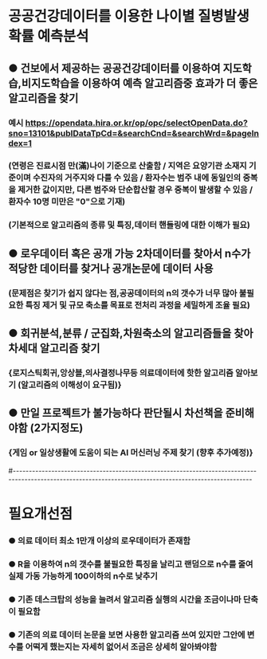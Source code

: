 # 공공건강데이터를 이용한 나이별 질병발생확률 예측분석
## ● 건보에서 제공하는 공공건강데이터를 이용하여 지도학습,비지도학습을 이용하여 예측 알고리즘중 효과가 더 좋은 알고리즘을 찾기 
### 예시 https://opendata.hira.or.kr/op/opc/selectOpenData.do?sno=13101&publDataTpCd=&searchCnd=&searchWrd=&pageIndex=1
### (연령은 진료시점 만(滿)나이 기준으로 산출함 / 지역은 요양기관 소재지 기준이며 수진자의 거주지와 다를 수 있음 / 환자수는 범주 내에 동일인의 중복을 제거한 값이지만, 다른 범주와 단순합산할 경우 중복이 발생할 수 있음 / 환자수 10명 미만은 "0"으로 기재)
### (기본적으로 알고리즘의 종류 및 특징,데이터 핸들링에 대한 이해가 필요)
## ● 로우데이터 혹은 공개 가능 2차데이터를 찾아서 n수가 적당한 데이터를 찾거나 공개논문에 데이터 사용
### (문제점은 찾기가 쉽지 않다는 점,공공데이터의 n의 갯수가 너무 많아 불필요한 특징 제거 및 규모 축소를 목표로 전처리 과정을 세밀하게 조율 필요)
## ● 회귀분석,분류 / 군집화,차원축소의 알고리즘들을 찾아 차세대 알고리즘 찾기
### {로지스틱회귀,앙상블,의사결정나무등 의료데이터에 핫한 알고리즘 알아보기 (알고리즘의 이해성이 요구됨)}
## ● 만일 프로젝트가 불가능하다 판단될시 차선책을 준비해야함 (2가지정도)
### {게임 or 일상생활에 도움이 되는 AI 머신러닝 주제 찾기 (향후 추가예정)}
#--------------------------------------------------------------------------------------------------------------------------------------------------------
# 필요개선점
### ● 의료 데이터 최소 1만개 이상의 로우데이터가 존재함
### ● R을 이용하여 n의 갯수를 불필요한 특징을 날리고 랜덤으로 n수를 줄여 실제 가동 가능하게 100이하의 n수로 낮추기
### ● 기존 데스크탑의 성능을 늘려서 알고리즘 실행의 시간을 조금이나마 단축이 필요함
### ● 기존의 의료 데이터 논문을 보면 사용한 알고리즘 쓰여 있지만 그안에 변수를 어떡게 했는지는 자세히 없어서 조금은 상세히 알아봐야함
